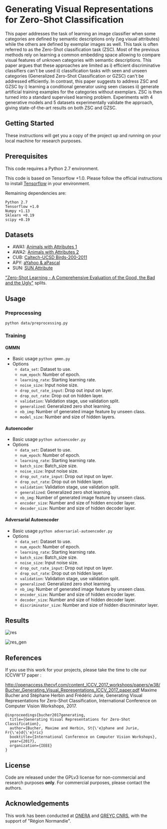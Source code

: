 # Generating Visual Representations for Zero-Shot Classification 

This paper addresses the task of learning an image classifier when some categories are defined by semantic descriptions only (\eg visual attributes) while the others are defined by exemplar images as well. This task is often referred to as the Zero-Shot classification task (ZSC). Most of the previous methods rely on learning a common embedding space allowing to compare visual features of unknown categories with semantic descriptions. This paper argues that these approaches are limited as i) efficient discriminative classifiers can't be used ii) classification tasks with seen and unseen categories (Generalized Zero-Shot Classification or GZSC) can't be addressed efficiently. In contrast, this paper suggests to address ZSC and GZSC by i) learning a conditional generator using seen classes ii) generate artificial training examples for the categories without exemplars. ZSC is then turned into a standard supervised learning problem. Experiments with 4 generative models and 5 datasets experimentally validate the approach, giving state-of-the-art results on both ZSC and GZSC.


## Getting Started
These instructions will get you a copy of the project up and running on your local machine for research purposes.

## Prerequisites

This code requires a Python 2.7 environment.

This code is based on Tensorflow +1.0. Please follow the official instructions to install [Tensorflow](https://www.tensorflow.org/install/)  in your environment.

Remaining dependencies are:
```
Python 2.7
Tensorflow +1.0
Numpy +1.13
Sklearn +0.19
scipy +0.19
```


## Datasets
* AWA1: [Animals with Attributes 1](https://cvml.ist.ac.at/AwA/)  
* AWA2: [Animals with Attributes 2](https://cvml.ist.ac.at/AwA2/) 
* CUB: [Caltech-UCSD Birds-200-2011](http://www.vision.caltech.edu/visipedia/CUB-200-2011.html)  
* APY: [aYahoo & aPascal](http://vision.cs.uiuc.edu/attributes/)  
* SUN: [SUN Attribute](https://cs.brown.edu/~gen/sunattributes.html) 

["Zero-Shot Learning - A Comprehensive Evaluation of the Good, the Bad and the Ugly"](https://arxiv.org/pdf/1707.00600.pdf) splits.

## Usage
### Preprocessing
```
python data/preprocessing.py
```
### Training
#### GMMN

 * Basic usage `python gmmn.py`
 * Options
    - `data_set`: Dataset to use.
    - `num_epoch`: Number of epoch.
    - `learning_rate`: Starting learning rate.
    - `noise_size`: Input noise size.
    - `drop_out_rate_input`: Drop out input on layer.
    - `drop_out_rate`: Drop out on hidden layer.
    - `validation`:  Validation stage, use validation split.
    - `generalized`: Generalized zero shot learning.
    - `nb_img`: Number of generated image feature by unseen class.
    - `model_size`: Number and size of hidden layers.

#### Autoencoder

 * Basic usage `python autoencoder.py`
 * Options
    - `data_set`: Dataset to use.
    - `num_epoch`: Number of epoch.
    - `learning_rate`: Starting learning rate.
    - `batch_size`: Batch_size size.
    - `noise_size`: Input noise size.
    - `drop_out_rate_input`: Drop out input on layer.
    - `drop_out_rate`: Drop out on hidden layer.
    - `validation`:  Validation stage, use validation split.
    - `generalized`: Generalized zero shot learning.
    - `nb_img`: Number of generated image feature by unseen class.
    - `encoder_size`: Number and size of hidden encoder layer.
    - `decoder_size`: Number and size of hidden decoder layer.
    
 #### Adversarial Autoencoder

 * Basic usage `python adversarial-autoencoder.py`
 * Options
    - `data_set`: Dataset to use.
    - `num_epoch`: Number of epoch.
    - `learning_rate`: Starting learning rate.
    - `batch_size`: Batch_size size.
    - `noise_size`: Input noise size.
    - `drop_out_rate_input`: Drop out input on layer.
    - `drop_out_rate`: Drop out on hidden layer.
    - `validation`:  Validation stage, use validation split.
    - `generalized`: Generalized zero shot learning.
    - `nb_img`: Number of generated image feature by unseen class.
    - `encoder_size`: Number and size of hidden encoder layer.
    - `decoder_size`: Number and size of hidden decoder layer.
    - `discriminator_size`: Number and size of hidden discriminator layer.
    

## Results


![res](https://user-images.githubusercontent.com/34308944/33674588-4c04610c-dab0-11e7-9bdf-0a4ccad02a35.png)

![res_gen](https://user-images.githubusercontent.com/34308944/33674605-4ffb6148-dab0-11e7-88f0-b1c81d999da9.png)

## References
If you use this work for your projects, please take the time to cite our ICCVW'17 paper :

http://openaccess.thecvf.com/content_ICCV_2017_workshops/papers/w38/Bucher_Generating_Visual_Representations_ICCV_2017_paper.pdf 
Maxime Bucher and Stéphane Herbin and Frédéric Jurie, Generating Visual Representations for Zero-Shot Classification, International Conference on Computer Vision Workshops, 2017.

```
@inproceedings{bucher2017generating,
  title={Generating Visual Representations for Zero-Shot Classification},
  author={Bucher, Maxime and Herbin, St{\'e}phane and Jurie, Fr{\'e}d{\'e}ric}
  booktitle={International Conference on Computer Vision Workshops},
  year={2017},
  organization={IEEE}
}
```

## License

Code are released under the GPLv3 license for non-commercial and research purposes **only**. For commercial purposes, please contact the authors.

## Acknowledgements

This work has been conducted at [ONERA](http://www.onera.fr/en/) and [GREYC CNRS](https://archive-www.greyc.fr/), with the support of "Région Normandie".



